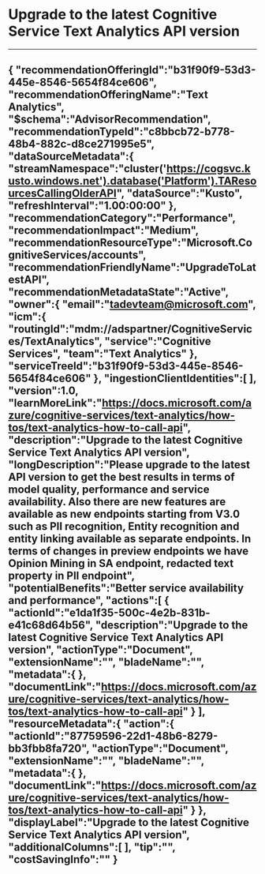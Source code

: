 <properties
    pageTitle="Upgrade to the latest Cognitive Service Text Analytics API version."
    description="Please upgrade to the latest API version for better availability and performance."
    authors="tadevteam"
    ms.author="tadevteam"
    articleId="8788d668-a38a-4a16-82aa-8e3da84e4ee5_Public"
    selfHelpType="advisorRecommendationMetadata"
    cloudEnvironments="Public, usnat, ussec"
	ownershipId="CogSvc_TextAnalytics"
/>
# Upgrade to the latest Cognitive Service Text Analytics API version
---
{
   "recommendationOfferingId":"b31f90f9-53d3-445e-8546-5654f84ce606",
   "recommendationOfferingName":"Text Analytics",
   "$schema":"AdvisorRecommendation",
   "recommendationTypeId":"c8bbcb72-b778-48b4-882c-d8ce271995e5",
   "dataSourceMetadata":{
      "streamNamespace":"cluster('https://cogsvc.kusto.windows.net').database('Platform').TAResourcesCallingOlderAPI",
      "dataSource":"Kusto",
      "refreshInterval":"1.00:00:00"
   },
   "recommendationCategory":"Performance",
   "recommendationImpact":"Medium",
   "recommendationResourceType":"Microsoft.CognitiveServices/accounts",
   "recommendationFriendlyName":"UpgradeToLatestAPI",
   "recommendationMetadataState":"Active",
   "owner":{
      "email":"tadevteam@microsoft.com",
      "icm":{
         "routingId":"mdm://adspartner/CognitiveServices/TextAnalytics",
         "service":"Cognitive Services",
         "team":"Text Analytics"
      },
      "serviceTreeId":"b31f90f9-53d3-445e-8546-5654f84ce606"
   },
   "ingestionClientIdentities":[
   ],
   "version":1.0,
   "learnMoreLink":"https://docs.microsoft.com/azure/cognitive-services/text-analytics/how-tos/text-analytics-how-to-call-api",
   "description":"Upgrade to the latest Cognitive Service Text Analytics API version",
   "longDescription":"Please upgrade to the latest API version to get the best results in terms of model quality, performance and service availability. Also there are new features are available as new endpoints starting from V3.0 such as PII recognition, Entity recognition and entity linking available as separate endpoints. In terms of changes in preview endpoints we have Opinion Mining in SA endpoint, redacted text property in PII endpoint",
   "potentialBenefits":"Better service availability and performance",
   "actions":[
      {
         "actionId":"e1da1f35-500c-4e2b-831b-e41c68d64b56",
         "description":"Upgrade to the latest Cognitive Service Text Analytics API version",
         "actionType":"Document",
         "extensionName":"",
         "bladeName":"",
         "metadata":{
         },
         "documentLink":"https://docs.microsoft.com/azure/cognitive-services/text-analytics/how-tos/text-analytics-how-to-call-api"
      }
   ],
   "resourceMetadata":{
      "action":{
         "actionId":"87759596-22d1-48b6-8279-bb3fbb8fa720",
         "actionType":"Document",
         "extensionName":"",
         "bladeName":"",
         "metadata":{
         },
         "documentLink":"https://docs.microsoft.com/azure/cognitive-services/text-analytics/how-tos/text-analytics-how-to-call-api"
      }
   },
   "displayLabel":"Upgrade to the latest Cognitive Service Text Analytics API version",
   "additionalColumns":[
   ],
   "tip":"",
   "costSavingInfo":""
}
---

